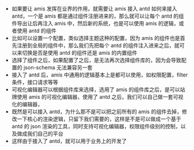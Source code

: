 - 如果要让 amis 发挥在业界的作用，就需要让 amis 接入 antd 
如何来接入 antd，一个是 amis 都是通过组件注册进来的，那么就可以让每个 antd 的组件导出让后再注入
 amis 中，然后新的系统，也是可以使用 amis 的逻辑，或者使用 antd 的组件
 - 比如可以设置一个配置，类似选择主题这种的配置，因为 amis 的组件也是首先注册到全局的组件中，那么我们先把每个 antd 的组件注入进来之后，就可以来切换是否是使用 antd 的组件还是 amis 的内置组件
 - 选择了组件之后，如果配置了之后，是无法再次选择组件库的，因为会导致配置的 json-schema 无法兼容另一套
 - 接入了 antd 后，amis 中通用的逻辑基本上是都可以使用，如权限配置，filter 条件，接口请求等等
 - 可视化编辑器可以根据组件库来选择，选用了 amis 的组件库之后，是可以站牌使用 amis 的可视化编辑器，使用了 antd 之后，我们可以自己做一套可视化的编辑器，
 - 既然是可以接入 antd，为什么那不是可以把之前所有的 amis 的组件去掉，修改一下核心的渲染逻辑，只留下我们需要的，这样是不是可以做成一个基于 antd 的 json 渲染的工具，同时支持可视化编辑器，权限组件级别的控制，以及做成我们自己的平台
 - 这样由于接入了 antd，就可以用于业务上的开发了